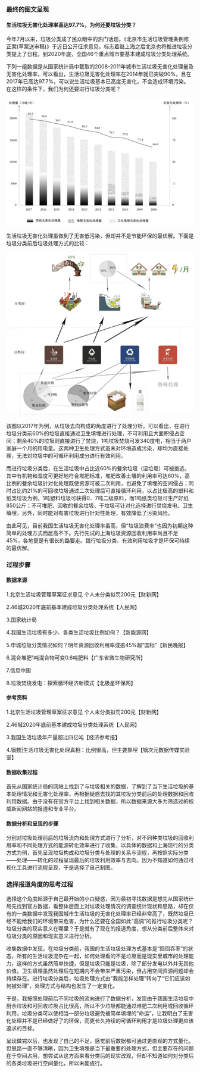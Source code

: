### 最终的图文呈现

#### 生活垃圾无害化处理率高达97.7%，为何还要垃圾分类？

今年7月以来，垃圾分类成了民众眼中的热门话题。《北京市生活垃圾管理条例修正案(草案送审稿)》于近日公开征求意见，标志着继上海之后北京也将推进垃圾分类提上了日程。到2020年底，全国46个重点城市要基本建成垃圾分类处理系统。

下列一组数据是从国家统计局中截取的2008-2011年城市生活垃圾无害化处理量及无害化处理率，可以看出，生活垃圾无害化处理率在2014年就已突破90%，且在2017年已高达97.7%，可以说生活垃圾基本已高度无害化，不会造成环境污染。在这样的条件下，我们为何还要进行垃圾分类呢？

![垃圾无害化处理能力及效率](https://github.com/renee-j/visualization/blob/master/garbage%20classification/WeChatb77706e407131678dbd9fe659ccd3d0c.png)

生活垃圾无害化处理虽做到了无害低污染，但却并不是节能环保的最优解。下面是垃圾分类前后垃圾处理方式的比较：

![垃圾分类前后垃圾去向构成](https://github.com/renee-j/visualization/blob/master/garbage%20classification/WeChat24d176a4083c98d0ee2a872b15e8938d.png)

该图以2017年为例，从垃圾去向构成的角度进行了处理分析。可以看出，在进行垃圾分类前60%的垃圾直接通过卫生填埋进行处理，不可利用且大面积侵占空间；剩余40%的垃圾则直接进行了焚烧，1吨垃圾焚烧可发340度电，相当于两户家庭一个月的用电量。这两种卫生处理方式虽未对环境造成污染，却均为直接处理，无法对垃圾中的可循环利用成分进行有效利用。

而进行垃圾分类后，在生活垃圾中占比近60%的餐余垃圾（湿垃圾）可被挑选，其中有机物和湿度可更好地符合堆肥标准，堆肥改善土壤的利用率可达60%，高比例的餐余垃圾针对化处理既使资源可被二次利用，也避免了填埋的空间侵占；同时占比约21%的可回收垃圾通过二次处理后可直接循环利用，以占比极高的塑料和纸类垃圾为例，1吨塑料垃圾可获得0．7吨二级原料，而1吨纸类垃圾可生产好纸850公斤；不可堆肥、回收的餐余垃圾、干垃圾可针对化选择进行焚烧发电、卫生填埋，另外，同时能对有害垃圾进行针对性处理，有效降低了污染风险。

由此可见，目前我国生活垃圾无害化处理率虽高，但“垃圾浪费率”也因为初期这种简单的处理方式而居高不下。先行先试的上海垃圾资源回收利用率尚且不足45%，各地更是有很长的路要走。践行垃圾分类、有效利用垃圾才是环保可持续的最优解。

### 过程步骤

#### 数据来源
1.北京生活垃圾管理草案征求意见 个人未分类拟罚200元【财新网】

2.46城2020年底前基本建成垃圾分类处理系统【人民网】

3.国家统计局

4.我国生活垃圾有多少、各类生活垃圾比例如何？【新能源网】

5.申城垃圾分类情况如何？明年资源回收利用率或逾45%超“国标”【新民晚报】

6.混合堆肥1吨混合物可变0.6吨肥料【广东省微生物研究所】

7.信息中国

8.垃圾焚烧发电：探索循环经济新模式【北极星环保网】

#### 参考资料
1.北京生活垃圾管理草案征求意见 个人未分类拟罚200元【财新网】

2.46城2020年底前基本建成垃圾分类处理系统【人民网】

3.我国生活垃圾年产量超过四亿吨【经济参考报】

4.镝数|生活垃圾无害化处理真相：比例很高，但主要靠埋【镝次元数据传媒实验室】

#### 数据收集过程
首先从国家统计局的网站上找到了与垃圾相关的数据，了解到了当下生活垃圾的基本处理情况和无害化处理率，再根据疑惑去找的其垃圾分类前后的处理数据和回收利用数据。由于没有在官方平台上找到相关数据，所以数据来源大多为筛选过的权威新闻网站的报道和专业平台。
#### 数据分析和呈现的步骤
分别对垃圾处理前后的垃圾流向和处理方式进行了分析，对不同种类垃圾的回收利用率和不同处理方式的能源转化效率进行了收集，以具体的数据和上海现行的分类方式为例，首先呈现垃圾构成和垃圾分类与处理的关系与流程，再按照实际分类——处理——转化的过程呈现最后的垃圾利用效率与去向。因为不知道如何通过可视化工具进行流程呈现，于是选择了自己制图。
### 选择报道角度的思考过程
选择这个角度起源于自己最开始的小白疑惑，因为最初寻找数据是想先从国家统计局先找到官方数据，看整体层面上对垃圾处理情况的调查统计现状和思路，却在仅有的一类数据中发现我国城市生活垃圾的无害化处理率已经非常高了，既然垃圾已经不能给我们的环境带来危害，为什么还要在全国如此“高调”的推行垃圾分类呢？垃圾分类的现实意义在哪里？于是就有了现在的报道角度，想从分类前后整体来对垃圾分类的原因和现实意义进行分析。

收集数据中发现，在垃圾分类前，我国的生活垃圾处理方式基本是“囫囵吞枣”的状态，所有的生活垃圾混杂在一起，如何处理看的不是垃圾而是现实里城市的处理能力，这样的方式虽然简单快捷，但是垃圾只能是垃圾，除了部分发电以外并无其他价值。卫生填埋虽然处理后在短期内不会带来严重污染，但占用空间资源问题却会持续存在。进行垃圾分类后，垃圾处理方式由“我能怎样处理”转向了“它们应该如何被处理”，处理方式与结构也发生了一定变化。

于是，我按照处理前后不同垃圾的流向进行了数据分析，发现由于我国生活垃圾中厨余垃圾和可回收垃圾占比很高，所以不少垃圾都能通过堆肥二次利用或回收循环利用，垃圾分类可以使相当一部分垃圾避免被简单填埋的“命运”，让我明白了无害化处理并不是已经做好了的环保，而更长久持续的可循环利用才是垃圾处理更应该追求的目标。

呈现做完以后，也发现了自己的不足，感觉前后数据都可通过更直观的方式量化，但思路一直不够清晰，因为卫生填埋是当下最重要的处理方式，但主要存在的问题在于空间占用，想尝试从这方面来看分类后的现实改观，但却不知道如何对分类后的各类垃圾进行空间量化，所以未能成行。
